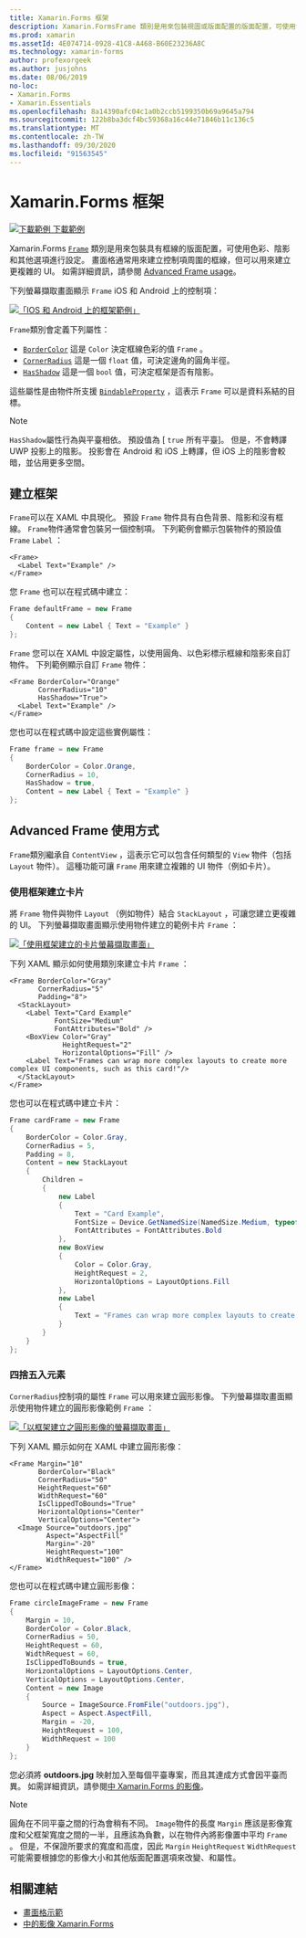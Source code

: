```yaml
---
title: Xamarin.Forms 框架
description: Xamarin.FormsFrame 類別是用來包裝視圖或版面配置的版面配置，可使用色彩、陰影和其他選項來設定框線。
ms.prod: xamarin
ms.assetId: 4E074714-0928-41C8-A468-B60E23236A8C
ms.technology: xamarin-forms
author: profexorgeek
ms.author: jusjohns
ms.date: 08/06/2019
no-loc:
- Xamarin.Forms
- Xamarin.Essentials
ms.openlocfilehash: 8a14390afc04c1a0b2ccb5199350b69a9645a794
ms.sourcegitcommit: 122b8ba3dcf4bc59368a16c44e71846b11c136c5
ms.translationtype: MT
ms.contentlocale: zh-TW
ms.lasthandoff: 09/30/2020
ms.locfileid: "91563545"
---
```

# <a name="no-locxamarinforms-frame"></a>Xamarin.Forms 框架

[![下載範例](~/media/shared/download.png) 下載範例](https://docs.microsoft.com/samples/xamarin/xamarin-forms-samples/userinterface-frame/)

Xamarin.Forms [`Frame`](xref:Xamarin.Forms.Frame) 類別是用來包裝具有框線的版面配置，可使用色彩、陰影和其他選項進行設定。 畫面格通常用來建立控制項周圍的框線，但可以用來建立更複雜的 UI。 如需詳細資訊，請參閱 [Advanced Frame usage](#advanced-frame-usage)。

下列螢幕擷取畫面顯示 `Frame` iOS 和 Android 上的控制項：

[![「IOS 和 Android 上的框架範例」](frame-images/frame-cropped.png)](frame-images/frame-full.png#lightbox "IOS 和 Android 上的框架範例")

`Frame`類別會定義下列屬性：

* [`BorderColor`](xref:Xamarin.Forms.Frame.BorderColor) 這是 `Color` 決定框線色彩的值 `Frame` 。
* [`CornerRadius`](xref:Xamarin.Forms.Frame.CornerRadius) 這是一個 `float` 值，可決定邊角的圓角半徑。
* [`HasShadow`](xref:Xamarin.Forms.Frame.HasShadow) 這是一個 `bool` 值，可決定框架是否有陰影。

這些屬性是由物件所支援 [`BindableProperty`](xref:Xamarin.Forms.BindableProperty) ，這表示 `Frame` 可以是資料系結的目標。

> [!NOTE]
> `HasShadow`屬性行為與平臺相依。 預設值為 [ `true` 所有平臺]。 但是，不會轉譯 UWP 投影上的陰影。 投影會在 Android 和 iOS 上轉譯，但 iOS 上的陰影會較暗，並佔用更多空間。

## <a name="create-a-frame"></a>建立框架

`Frame`可以在 XAML 中具現化。 預設 `Frame` 物件具有白色背景、陰影和沒有框線。 `Frame`物件通常會包裝另一個控制項。 下列範例會顯示包裝物件的預設值 `Frame` `Label` ：

```xaml
<Frame>
  <Label Text="Example" />
</Frame>
```

您 `Frame` 也可以在程式碼中建立：

```csharp
Frame defaultFrame = new Frame
{
    Content = new Label { Text = "Example" }
};
```

`Frame` 您可以在 XAML 中設定屬性，以使用圓角、以色彩標示框線和陰影來自訂物件。 下列範例顯示自訂 `Frame` 物件：

```xaml
<Frame BorderColor="Orange"
       CornerRadius="10"
       HasShadow="True">
  <Label Text="Example" />
</Frame>
```

您也可以在程式碼中設定這些實例屬性：

```csharp
Frame frame = new Frame
{
    BorderColor = Color.Orange,
    CornerRadius = 10,
    HasShadow = true,
    Content = new Label { Text = "Example" }
};
```

## <a name="advanced-frame-usage"></a>Advanced Frame 使用方式

`Frame`類別繼承自 `ContentView` ，這表示它可以包含任何類型的 `View` 物件（包括 `Layout` 物件）。 這種功能可讓 `Frame` 用來建立複雜的 UI 物件（例如卡片）。

### <a name="create-a-card-with-a-frame"></a>使用框架建立卡片

將 `Frame` 物件與物件 `Layout` （例如物件）結合 `StackLayout` ，可讓您建立更複雜的 UI。 下列螢幕擷取畫面顯示使用物件建立的範例卡片 `Frame` ：

[![「使用框架建立的卡片螢幕擷取畫面」](frame-images/frame-card-cropped.png)](frame-images/frame-full.png#lightbox "螢幕擷取畫面：以畫面格建立的卡片")

下列 XAML 顯示如何使用類別來建立卡片 `Frame` ：

```xaml
<Frame BorderColor="Gray"
       CornerRadius="5"
       Padding="8">
  <StackLayout>
    <Label Text="Card Example"
           FontSize="Medium"
           FontAttributes="Bold" />
    <BoxView Color="Gray"
             HeightRequest="2"
             HorizontalOptions="Fill" />
    <Label Text="Frames can wrap more complex layouts to create more complex UI components, such as this card!"/>
  </StackLayout>
</Frame>
```

您也可以在程式碼中建立卡片：

```csharp
Frame cardFrame = new Frame
{
    BorderColor = Color.Gray,
    CornerRadius = 5,
    Padding = 8,
    Content = new StackLayout
    {
        Children =
        {
            new Label
            {
                Text = "Card Example",
                FontSize = Device.GetNamedSize(NamedSize.Medium, typeof(Label)),
                FontAttributes = FontAttributes.Bold
            },
            new BoxView
            {
                Color = Color.Gray,
                HeightRequest = 2,
                HorizontalOptions = LayoutOptions.Fill
            },
            new Label
            {
                Text = "Frames can wrap more complex layouts to create more complex UI components, such as this card!"
            }
        }
    }
};
```

### <a name="round-elements"></a>四捨五入元素

`CornerRadius`控制項的屬性 `Frame` 可以用來建立圓形影像。 下列螢幕擷取畫面顯示使用物件建立的圓形影像範例 `Frame` ：

[![「以框架建立之圓形影像的螢幕擷取畫面」](frame-images/circle-image-cropped.png)](frame-images/frame-full.png#lightbox "螢幕擷取畫面：以框架建立的圓形影像")

下列 XAML 顯示如何在 XAML 中建立圓形影像：

```xaml
<Frame Margin="10"
       BorderColor="Black"
       CornerRadius="50"
       HeightRequest="60"
       WidthRequest="60"
       IsClippedToBounds="True"
       HorizontalOptions="Center"
       VerticalOptions="Center">
  <Image Source="outdoors.jpg"
         Aspect="AspectFill"
         Margin="-20"
         HeightRequest="100"
         WidthRequest="100" />
</Frame>
```

您也可以在程式碼中建立圓形影像：

```csharp
Frame circleImageFrame = new Frame
{
    Margin = 10,
    BorderColor = Color.Black,
    CornerRadius = 50,
    HeightRequest = 60,
    WidthRequest = 60,
    IsClippedToBounds = true,
    HorizontalOptions = LayoutOptions.Center,
    VerticalOptions = LayoutOptions.Center,
    Content = new Image
    {
        Source = ImageSource.FromFile("outdoors.jpg"),
        Aspect = Aspect.AspectFill,
        Margin = -20,
        HeightRequest = 100,
        WidthRequest = 100
    }
};
```

您必須將 **outdoors.jpg** 映射加入至每個平臺專案，而且其達成方式會因平臺而異。 如需詳細資訊，請參閱[中 Xamarin.Forms 的影像](~/xamarin-forms/user-interface/images.md)。

> [!NOTE]
> 圓角在不同平臺之間的行為會稍有不同。 `Image`物件的長度 `Margin` 應該是影像寬度和父框架寬度之間的一半，且應該為負數，以在物件內將影像置中平均 `Frame` 。 但是，不保證所要求的寬度和高度，因此 `Margin` `HeightRequest` `WidthRequest` 可能需要根據您的影像大小和其他版面配置選項來改變、和屬性。

## <a name="related-links"></a>相關連結

* [畫面格示範](/samples/xamarin/xamarin-forms-samples/userinterface-frame/)
* [中的影像 Xamarin.Forms](~/xamarin-forms/user-interface/images.md)